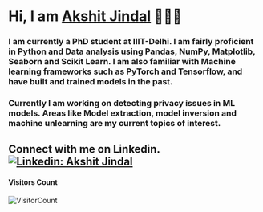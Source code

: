 # Hi, I am <a href="https://www.linkedin.com/in/akshitjindal1">Akshit Jindal</a> 👋👨‍💻 
### I am currently a PhD student at IIIT-Delhi. I am fairly proficient in Python and Data analysis using Pandas, NumPy, Matplotlib, Seaborn and Scikit Learn. I am also familiar with Machine learning frameworks such as PyTorch and Tensorflow, and have built and trained models in the past. 
### Currently I am working on detecting privacy issues in ML models. Areas like Model extraction, model inversion and machine unlearning are my current topics of interest. 

Connect with me on Linkedin. [![Linkedin: Akshit Jindal](https://img.shields.io/badge/-LinkedIn-blue?style=flat-square&logo=Linkedin&logoColor=white&link=https://www.linkedin.com/in/akshitjindal1/)](https://www.linkedin.com/in/akshitjindal1/)
---


#### Visitors Count
![VisitorCount](https://profile-counter.glitch.me/{akshitjindal1}/count.svg)

<!--

Here are some ideas to get you started:

- 🔭 I’m currently working on ...
- 🌱 I’m currently learning ...
- 👯 I’m looking to collaborate on ...
- 🤔 I’m looking for help with ...
- 💬 Ask me about ...
- 📫 How to reach me: ...
- 😄 Pronouns: ...
- ⚡ Fun fact: ...
-->
